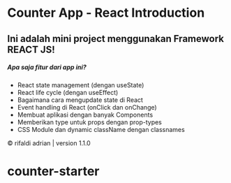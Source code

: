 # Counter App - React Introduction

## Ini adalah mini project menggunakan Framework REACT JS!

##### Apa saja fitur dari app ini?

- React state management (dengan useState)
- React life cycle (dengan useEffect)
- Bagaimana cara mengupdate state di React
- Event handling di React (onClick dan onChange)
- Membuat aplikasi dengan banyak Components
- Memberikan type untuk props dengan prop-types
- CSS Module dan dynamic className dengan classnames

&copy; rifaldi adrian | version 1.1.0
# counter-starter
